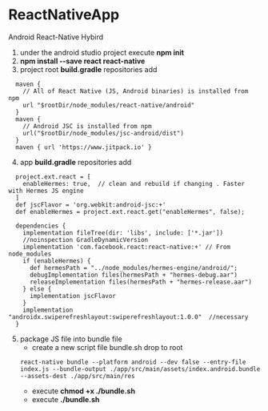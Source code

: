 # ReactNativeApp
Android React-Native Hybird 

1. under the android studio project execute **npm init**   
2. **npm install --save react react-native**   
3. project root **build.gradle** repositories add   
```
  maven {
    // All of React Native (JS, Android binaries) is installed from npm
    url "$rootDir/node_modules/react-native/android"
  }
  maven {
    // Android JSC is installed from npm  
    url("$rootDir/node_modules/jsc-android/dist")
  }
  maven { url 'https://www.jitpack.io' }
  ```
4. app **build.gradle** repositories add   
```
  project.ext.react = [
    enableHermes: true,  // clean and rebuild if changing . Faster with Hermes JS engine
  ]
  def jscFlavor = 'org.webkit:android-jsc:+'
  def enableHermes = project.ext.react.get("enableHermes", false);
  
  dependencies {
    implementation fileTree(dir: 'libs', include: ['*.jar'])
    //noinspection GradleDynamicVersion
    implementation 'com.facebook.react:react-native:+' // From node_modules
    if (enableHermes) {
      def hermesPath = "../node_modules/hermes-engine/android/";
      debugImplementation files(hermesPath + "hermes-debug.aar")
      releaseImplementation files(hermesPath + "hermes-release.aar")
    } else {
      implementation jscFlavor
    }
    implementation "androidx.swiperefreshlayout:swiperefreshlayout:1.0.0"  //necessary
  }
  ``` 

5. package JS file into bundle file       
   * create a new script file bundle.sh drop to root   
   ```
   react-native bundle --platform android --dev false --entry-file index.js --bundle-output ./app/src/main/assets/index.android.bundle --assets-dest ./app/src/main/res
   ```
   * execute **chmod +x ./bundle.sh**   
   * execute **./bundle.sh**   
